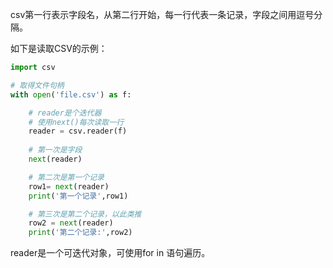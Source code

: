 csv第一行表示字段名，从第二行开始，每一行代表一条记录，字段之间用逗号分隔。

如下是读取CSV的示例：
```python
import csv

# 取得文件句柄
with open('file.csv') as f:

	# reader是个迭代器
	# 使用next()每次读取一行
	reader = csv.reader(f)
	
	# 第一次是字段
	next(reader)

	# 第二次是第一个记录
	row1= next(reader)
	print('第一个记录',row1)

	# 第三次是第二个记录，以此类推
	row2 = next(reader)
	print('第二个记录:',row2)
```

reader是一个可迭代对象，可使用for in 语句遍历。
